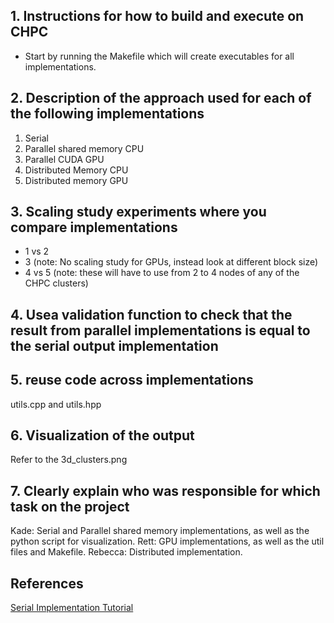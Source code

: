 ## 1. Instructions for how to build and execute on CHPC
- Start by running the Makefile which will create executables for all implementations.

## 2. Description of the approach used for each of the following implementations
1. Serial
2. Parallel shared memory CPU
3. Parallel CUDA GPU 
4. Distributed Memory CPU
5. Distributed memory GPU

## 3. Scaling study experiments where you compare implementations
- 1 vs 2 
- 3 (note: No scaling study for GPUs, instead look at different block size)
- 4 vs 5 (note: these will have to use from 2 to 4 nodes of any of the CHPC clusters)

## 4. Usea  validation function to check that the result from parallel implementations is equal to the serial output implementation

## 5. reuse code across implementations
utils.cpp and utils.hpp

## 6. Visualization of the output
Refer to the 3d_clusters.png

## 7. Clearly explain who was responsible for which task on the project 
Kade: Serial and Parallel shared memory implementations, as well as the python script for visualization. 
Rett: GPU implementations, as well as the util files and Makefile.
Rebecca: Distributed implementation.

## References
[Serial Implementation Tutorial](https://reasonabledeviations.com/2019/10/02/k-means-in-cpp/)
